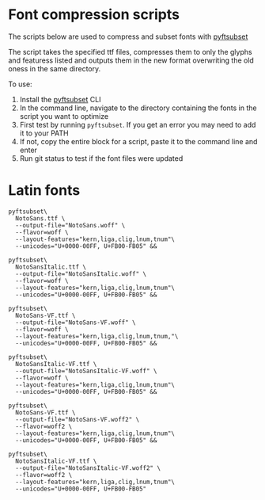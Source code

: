 # Font compression scripts

The scripts below are used to compress and subset fonts with [pyftsubset](https://rsms.me/fonttools-docs/subset.html)

The script takes the specified ttf files, compresses them to only the glyphs  and featuress listed and outputs them in the new format overwriting the old oness in the same directory.

To use:
1. Install the [pyftsubset](https://rsms.me/fonttools-docs/subset.html) CLI
2. In the command line, navigate to the directory containing the fonts in the script you want to optimize
3. First test by running `pyftsubset`. If you get an error you may need to add it to your PATH
4. If not, copy the entire block for a script, paste it to the command line and enter
5. Run git status to test if the font files were updated

# Latin fonts

<!--@todo: update with eot s-->

```
pyftsubset\
  NotoSans.ttf \
  --output-file="NotoSans.woff" \
  --flavor=woff \
  --layout-features="kern,liga,clig,lnum,tnum"\
  --unicodes="U+0000-00FF, U+FB00-FB05" &&

pyftsubset\
  NotoSansItalic.ttf \
  --output-file="NotoSansItalic.woff" \
  --flavor=woff \
  --layout-features="kern,liga,clig,lnum,tnum"\
  --unicodes="U+0000-00FF, U+FB00-FB05" &&

pyftsubset\
  NotoSans-VF.ttf \
  --output-file="NotoSans-VF.woff" \
  --flavor=woff \
  --layout-features="kern,liga,clig,lnum,tnum,"\
  --unicodes="U+0000-00FF, U+FB00-FB05" &&

pyftsubset\
  NotoSansItalic-VF.ttf \
  --output-file="NotoSansItalic-VF.woff" \
  --flavor=woff \
  --layout-features="kern,liga,clig,lnum,tnum"\
  --unicodes="U+0000-00FF, U+FB00-FB05" &&

pyftsubset\
  NotoSans-VF.ttf \
  --output-file="NotoSans-VF.woff2" \
  --flavor=woff2 \
  --layout-features="kern,liga,clig,lnum,tnum"\
  --unicodes="U+0000-00FF, U+FB00-FB05" &&

pyftsubset\
  NotoSansItalic-VF.ttf \
  --output-file="NotoSansItalic-VF.woff2" \
  --flavor=woff2 \
  --layout-features="kern,liga,clig,lnum,tnum"\
  --unicodes="U+0000-00FF, U+FB00-FB05"
```
